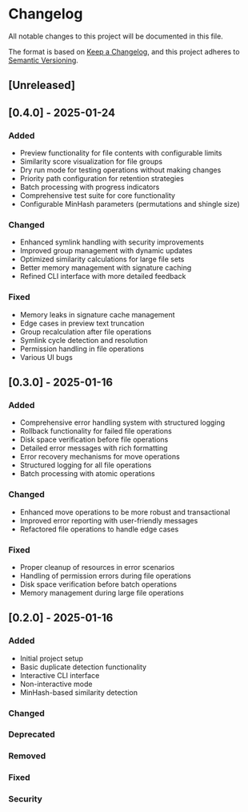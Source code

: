 # Changelog

All notable changes to this project will be documented in this file.

The format is based on [Keep a Changelog](https://keepachangelog.com/en/1.0.0/),
and this project adheres to [Semantic Versioning](https://semver.org/spec/v2.0.0.html).

## [Unreleased]

## [0.4.0] - 2025-01-24

### Added

- Preview functionality for file contents with configurable limits
- Similarity score visualization for file groups
- Dry run mode for testing operations without making changes
- Priority path configuration for retention strategies
- Batch processing with progress indicators
- Comprehensive test suite for core functionality
- Configurable MinHash parameters (permutations and shingle size)

### Changed

- Enhanced symlink handling with security improvements
- Improved group management with dynamic updates
- Optimized similarity calculations for large file sets
- Better memory management with signature caching
- Refined CLI interface with more detailed feedback

### Fixed

- Memory leaks in signature cache management
- Edge cases in preview text truncation
- Group recalculation after file operations
- Symlink cycle detection and resolution
- Permission handling in file operations
- Various UI bugs

## [0.3.0] - 2025-01-16

### Added

- Comprehensive error handling system with structured logging
- Rollback functionality for failed file operations
- Disk space verification before file operations
- Detailed error messages with rich formatting
- Error recovery mechanisms for move operations
- Structured logging for all file operations
- Batch processing with atomic operations

### Changed

- Enhanced move operations to be more robust and transactional
- Improved error reporting with user-friendly messages
- Refactored file operations to handle edge cases

### Fixed

- Proper cleanup of resources in error scenarios
- Handling of permission errors during file operations
- Disk space verification before batch operations
- Memory management during large file operations

## [0.2.0] - 2025-01-16

### Added

- Initial project setup
- Basic duplicate detection functionality
- Interactive CLI interface
- Non-interactive mode
- MinHash-based similarity detection

### Changed

### Deprecated

### Removed

### Fixed

### Security
